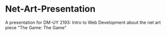 # Net-Art-Presentation
A presentation for DM-UY 2193: Intro to Web Development about the net art piece "The Game: The Game"
